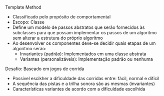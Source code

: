 Template Method

- Classificado pelo propósito de comportamental
- Escopo: Classe
- Define um modelo de passos abstratos que serão fornecidos às subclasses para que possam implementar os passos de um algoritmo sem alterar a estrutura do próprio algoritmo
- Ao desenvolver os componentes deve-se decidir quais etapas de um algoritmo serão:
  - Invariantes (padrão): Implementados em uma classe abstrata
  - Variantes (personalizáveis): Implementação padrão ou nenhuma

Desafio: Baseado em jogos de corrida
- Possível escikher a dificuldade das corridas entre: fácil, normal e difícil
- A sequência das pistas e a trilha sonora são as mesmas (invariantes)
- Características variantes de acordo com a dificuldade escolhida
